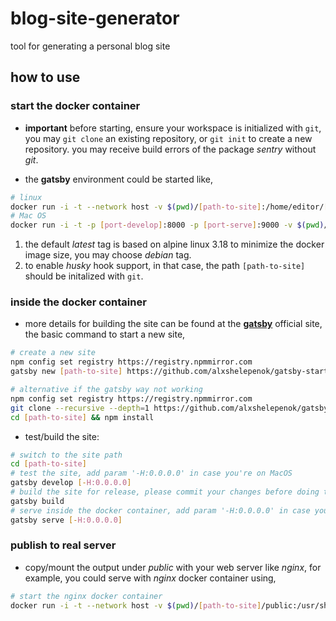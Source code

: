 # blog-site-generator
tool for generating a personal blog site

## how to use

### start the docker container
* **important** before starting, ensure your workspace is initialized with `git`, you may `git clone` an existing repository, or `git init` to create a new repository. you may receive build errors of the package *sentry* without *git*.

* the **gatsby** environment could be started like,
```sh
# linux
docker run -i -t --network host -v $(pwd)/[path-to-site]:/home/editor/[path-to-site] alexxyjiang/blog-site-generator
# Mac OS
docker run -i -t -p [port-develop]:8000 -p [port-serve]:9000 -v $(pwd)/[path-to-site]:/home/editor/[path-to-site] alexxyjiang/blog-site-generator
```
1. the default *latest* tag is based on alpine linux 3.18 to minimize the docker image size, you may choose *debian* tag.
2. to enable *husky* hook support, in that case, the path `[path-to-site]` should be initalized with `git`.

### inside the docker container
* more details for building the site can be found at the [**gatsby**](https://www.gatsbyjs.com/docs/tutorial/) official site, the basic command to start a new site,
```sh
# create a new site
npm config set registry https://registry.npmmirror.com
gatsby new [path-to-site] https://github.com/alxshelepenok/gatsby-starter-lumen

# alternative if the gatsby way not working
npm config set registry https://registry.npmmirror.com
git clone --recursive --depth=1 https://github.com/alxshelepenok/gatsby-starter-lumen [path-to-site]
cd [path-to-site] && npm install
```

* test/build the site:
```sh
# switch to the site path
cd [path-to-site]
# test the site, add param '-H:0.0.0.0' in case you're on MacOS
gatsby develop [-H:0.0.0.0]
# build the site for release, please commit your changes before doing this
gatsby build
# serve inside the docker container, add param '-H:0.0.0.0' in case you're on MacOS
gatsby serve [-H:0.0.0.0]
```

### publish to real server
* copy/mount the output under *public* with your web server like *nginx*, for example, you could serve with *nginx* docker container using,
```sh
# start the nginx docker container
docker run -i -t --network host -v $(pwd)/[path-to-site]/public:/usr/share/nginx/html nginx:stable
```
